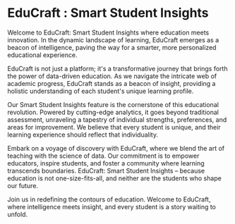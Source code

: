 # EduCraft : Smart Student Insights

Welcome to EduCraft: Smart Student Insights
where education meets innovation. In the dynamic landscape of learning, EduCraft emerges as a beacon of intelligence, paving the way for a smarter, more personalized educational experience.

EduCraft is not just a platform; it's a transformative journey that brings forth the power of data-driven education. As we navigate the intricate web of academic progress, EduCraft stands as a beacon of insight, providing a holistic understanding of each student's unique learning profile.

Our Smart Student Insights feature is the cornerstone of this educational revolution. Powered by cutting-edge analytics, it goes beyond traditional assessment, unraveling a tapestry of individual strengths, preferences, and areas for improvement. We believe that every student is unique, and their learning experience should reflect that individuality.

Embark on a voyage of discovery with EduCraft, where we blend the art of teaching with the science of data. Our commitment is to empower educators, inspire students, and foster a community where learning transcends boundaries. EduCraft: Smart Student Insights – because education is not one-size-fits-all, and neither are the students who shape our future.

Join us in redefining the contours of education. Welcome to EduCraft, where intelligence meets insight, and every student is a story waiting to unfold.
